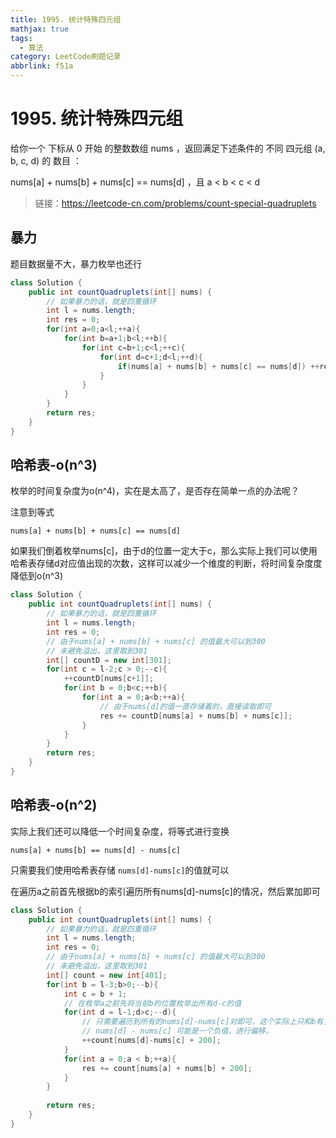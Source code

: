 ```yaml
---
title: 1995. 统计特殊四元组
mathjax: true
tags:
  - 算法
category: LeetCode刷题记录
abbrlink: f51a
---
```

# 1995. 统计特殊四元组

给你一个 下标从 0 开始 的整数数组 nums ，返回满足下述条件的 不同 四元组 (a, b, c, d) 的 数目 ：

nums[a] + nums[b] + nums[c] == nums[d] ，且
a < b < c < d

> 链接：https://leetcode-cn.com/problems/count-special-quadruplets

<!-- more -->

## 暴力

题目数据量不大，暴力枚举也还行

```java
class Solution {
    public int countQuadruplets(int[] nums) {
        // 如果暴力的话，就是四重循环
        int l = nums.length;
        int res = 0;
        for(int a=0;a<l;++a){
            for(int b=a+1;b<l;++b){
                for(int c=b+1;c<l;++c){
                    for(int d=c+1;d<l;++d){
                        if(nums[a] + nums[b] + nums[c] == nums[d]) ++res;
                    }
                }
            }
        }
        return res;
    }
}
```

## 哈希表-o(n^3)

枚举的时间复杂度为o(n^4)，实在是太高了，是否存在简单一点的办法呢？

注意到等式

`nums[a] + nums[b] + nums[c] == nums[d]`

如果我们倒着枚举nums[c]，由于d的位置一定大于c，那么实际上我们可以使用哈希表存储d对应值出现的次数，这样可以减少一个维度的判断，将时间复杂度度降低到o(n^3)

```java
class Solution {
    public int countQuadruplets(int[] nums) {
        // 如果暴力的话，就是四重循环
        int l = nums.length;
        int res = 0;
        // 由于nums[a] + nums[b] + nums[c] 的值最大可以到300
        // 未避免溢出，这里取到301
        int[] countD = new int[301];
        for(int c = l-2;c > 0;--c){
            ++countD[nums[c+1]];
            for(int b = 0;b<c;++b){
                for(int a = 0;a<b;++a){
                    // 由于nums[d]的值一直存储着的，直接读取即可
                    res += countD[nums[a] + nums[b] + nums[c]];
                }
            }
        }
        return res;
    }
}
```

## 哈希表-o(n^2)

实际上我们还可以降低一个时间复杂度，将等式进行变换

`nums[a] + nums[b] == nums[d] - nums[c]`

只需要我们使用哈希表存储 `nums[d]-nums[c]`的值就可以

在遍历a之前首先根据b的索引遍历所有nums[d]-nums[c]的情况，然后累加即可

```java
class Solution {
    public int countQuadruplets(int[] nums) {
        // 如果暴力的话，就是四重循环
        int l = nums.length;
        int res = 0;
        // 由于nums[a] + nums[b] + nums[c] 的值最大可以到300
        // 未避免溢出，这里取到301
        int[] count = new int[401];
        for(int b = l-3;b>0;--b){
            int c = b + 1;
            // 在枚举a之前先将当前b的位置枚举出所有d-c的值
            for(int d = l-1;d>c;--d){
                // 只需要遍历到所有的nums[d]-nums[c]对即可，这个实际上只和b有关了，就可以进行降维
                // nums[d] - nums[c] 可能是一个负值，进行偏移，
                ++count[nums[d]-nums[c] + 200];
            }
            for(int a = 0;a < b;++a){
                res += count[nums[a] + nums[b] + 200];
            }
        }
        
        return res;
    }
}
```

